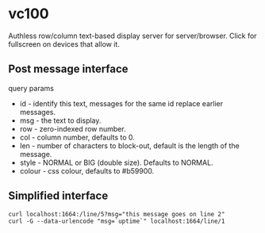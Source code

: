 # vc100

Authless row/column text-based display server for server/browser.  Click for fullscreen on devices that allow it.

## Post message interface

query params

* id - identify this text, messages for the same id replace earlier messages.
* msg - the text to display.
* row - zero-indexed row number.
* col - column number, defaults to 0.
* len - number of characters to block-out, default is the length of the message.
* style - NORMAL or BIG (double size). Defaults to NORMAL.
* colour - css colour, defaults to #b59900.

## Simplified interface

```
curl localhost:1664:/line/5?msg="this message goes on line 2"
curl -G --data-urlencode "msg=`uptime`" localhost:1664/line/1
```


